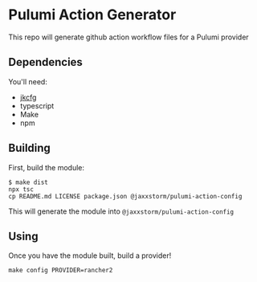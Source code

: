 # Pulumi Action Generator

This repo will generate github action workflow files for a Pulumi provider

## Dependencies

You'll need:

- [jkcfg](https://github.com/jkcfg/jk/releases)
- typescript
- Make
- npm

## Building

First, build the module:

```
$ make dist
npx tsc
cp README.md LICENSE package.json @jaxxstorm/pulumi-action-config
```

This will generate the module into `@jaxxstorm/pulumi-action-config`

## Using

Once you have the module built, build a provider!

```
make config PROVIDER=rancher2
```


